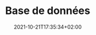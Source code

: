 ---
title: "Base de données"
date: 2021-10-21T17:35:34+02:00
draft: false
tags: ["rapport", "Project implementation"]
weight: 3
---